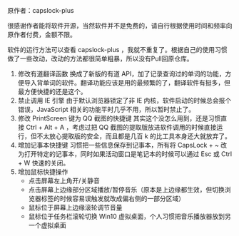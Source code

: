 原作者：capslock-plus

很感谢作者能将软件开源，当然软件并不是免费的，请自行根据使用时间和频率向原作者付费，金额不限。

软件的运行方法可以查看 capslock-plus ，我就不重复了。根据自己的使用习惯做了一些改动，改动的方法都很简单粗暴，所以没有Pull回原仓库。

1. 修改有道翻译函数
   换成了新版的有道 API，加了记录查询过的单词的功能，方便导入背单词的软件。翻译功能应该是用的最频繁的了，翻译软件有挺多，但最方便快捷的还是这个。
2. 禁止调用 IE 引擎
   由于默认浏览器锁定了非 IE 内核，软件启动的时候总会报个错误，JavaScript 相关的功能平时几乎不用，所以暂时禁止了。
3. 修改 PrintScreen 键为 QQ 截图的快捷键
   其实这个没怎么用到，还是习惯直接 Ctrl + Alt + A ，考虑过把 QQ 截图的提取版放进软件调用的时候直接运行，但不太放心提取版的安全，而且都是几百 k 的比工具本身还大就放弃了。
4. 增加记事本快捷键
   习惯把一些信息保存到记事本，所有将  CapsLock + ~ 改为打开特定的记事本，同时如果活动窗口是笔记本的时候可以通过 Esc 或 Ctrl + W 快速的关闭。
5. 增加鼠标快捷操作
   - 点击屏幕左上角开/关静音
   - 点击屏幕上边缘部分区域播放/暂停音乐（原本是上边缘都生效，但切换浏览器标签的时候容易误触发就改成偏右侧的一部分区域）
   - 鼠标位于屏幕上边缘滚轮调节音量
   - 鼠标位于任务栏滚轮切换 Win10 虚拟桌面，个人习惯把音乐播放器放到另一个虚拟桌面
